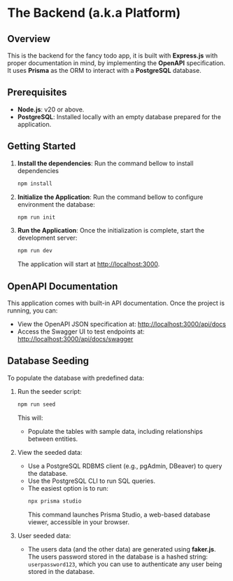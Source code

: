 # The Backend (a.k.a Platform)

## Overview

This is the backend for the fancy todo app, it is built with **Express.js** with proper documentation in mind, by implementing the **OpenAPI** specification. It uses **Prisma** as the ORM to interact with a **PostgreSQL** database.

## Prerequisites

- **Node.js**: v20 or above.
- **PostgreSQL**: Installed locally with an empty database prepared for the application.

## Getting Started

1. **Install the dependencies**:
   Run the command bellow to install dependencies

   ```bash
   npm install
   ```

2. **Initialize the Application**:
   Run the command bellow to configure environment the database:

   ```bash
   npm run init
   ```

3. **Run the Application**:
   Once the initialization is complete, start the development server:
   ```bash
   npm run dev
   ```
   The application will start at [http://localhost:3000](http://localhost:3000).

## OpenAPI Documentation

This application comes with built-in API documentation. Once the project is running, you can:

- View the OpenAPI JSON specification at: [http://localhost:3000/api/docs](http://localhost:8000/api/docs)
- Access the Swagger UI to test endpoints at: [http://localhost:3000/api/docs/swagger](http://localhost:3000/api/docs/swagger)

## Database Seeding

To populate the database with predefined data:

1. Run the seeder script:

   ```bash
   npm run seed
   ```

   This will:

   - Populate the tables with sample data, including relationships between entities.

2. View the seeded data:
   - Use a PostgreSQL RDBMS client (e.g., pgAdmin, DBeaver) to query the database.
   - Use the PostgreSQL CLI to run SQL queries.
   - The easiest option is to run:
     ```bash
     npx prisma studio
     ```
     This command launches Prisma Studio, a web-based database viewer, accessible in your browser.
3. User seeded data:
   - The users data (and the other data) are generated using **faker.js**. The users password stored in the database is a hashed string: `userpassword123`, which you can use to authenticate any user being stored in the database.
